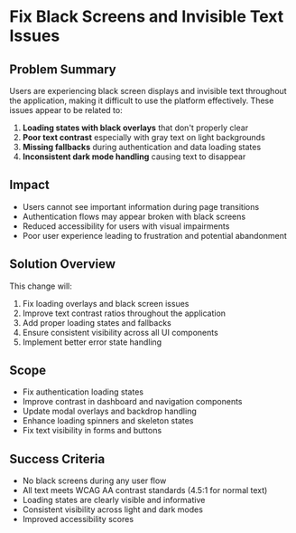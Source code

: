 # Fix Black Screens and Invisible Text Issues

## Problem Summary
Users are experiencing black screen displays and invisible text throughout the application, making it difficult to use the platform effectively. These issues appear to be related to:

1. **Loading states with black overlays** that don't properly clear
2. **Poor text contrast** especially with gray text on light backgrounds
3. **Missing fallbacks** during authentication and data loading states
4. **Inconsistent dark mode handling** causing text to disappear

## Impact
- Users cannot see important information during page transitions
- Authentication flows may appear broken with black screens
- Reduced accessibility for users with visual impairments
- Poor user experience leading to frustration and potential abandonment

## Solution Overview
This change will:
1. Fix loading overlays and black screen issues
2. Improve text contrast ratios throughout the application
3. Add proper loading states and fallbacks
4. Ensure consistent visibility across all UI components
5. Implement better error state handling

## Scope
- Fix authentication loading states
- Improve contrast in dashboard and navigation components
- Update modal overlays and backdrop handling
- Enhance loading spinners and skeleton states
- Fix text visibility in forms and buttons

## Success Criteria
- No black screens during any user flow
- All text meets WCAG AA contrast standards (4.5:1 for normal text)
- Loading states are clearly visible and informative
- Consistent visibility across light and dark modes
- Improved accessibility scores